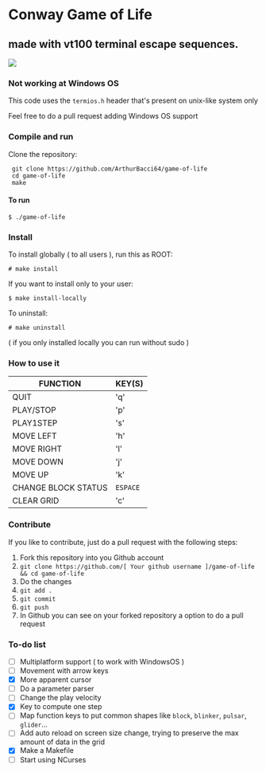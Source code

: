 # Conway Game of Life

## made with vt100 terminal escape sequences.

<a href="https://asciinema.org/a/361528" target="_blank"><img src="https://asciinema.org/a/361528.svg" /></a>

### Not working at Windows OS

This code uses the `termios.h` header that's present on unix-like system only

Feel free to do a pull request adding Windows OS support

### Compile and run

Clone the repository:

```
 git clone https://github.com/ArthurBacci64/game-of-life
 cd game-of-life
 make
```

#### To run

```
$ ./game-of-life
```

### Install

To install globally ( to all users ), run this as ROOT:

```
# make install
```

If you want to install only to your user:

```
$ make install-locally
```

To uninstall:

```
# make uninstall
```

( if you only installed locally you can run without sudo )


### How to use it

| FUNCTION | KEY(S) |
| ----------- | ----------- |
| QUIT | 'q' |
| PLAY/STOP | 'p' |
| PLAY1STEP | 's' |
| MOVE LEFT | 'h' |
| MOVE RIGHT | 'l' |
| MOVE DOWN | 'j' |
| MOVE UP | 'k' |
| CHANGE BLOCK STATUS | `ESPACE` |
| CLEAR GRID | 'c' |


### Contribute

If you like to contribute, just do a pull request with the following steps:

1. Fork this repository into you Github account
2. `git clone https://github.com/[ Your github username ]/game-of-life && cd game-of-life`
3. Do the changes
4. `git add .`
5. `git commit`
6. `git push`
7. In Github you can see on your forked repository a option to do a pull request

### To-do list

- [ ] Multiplatform support ( to work with WindowsOS )
- [ ] Movement with arrow keys
- [x] More apparent cursor
- [ ] Do a parameter parser
- [ ] Change the play velocity
- [x] Key to compute one step
- [ ] Map function keys to put common shapes like `block`, `blinker`, `pulsar`, `glider`...
- [ ] Add auto reload on screen size change, trying to preserve the max amount of data in the grid 
- [x] Make a Makefile
- [ ] Start using NCurses

